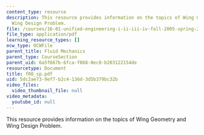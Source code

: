 ```yaml
---
content_type: resource
description: This resource provides information on the topics of Wing Geometry and
  Wing Design Problem.
file: /courses/16-01-unified-engineering-i-ii-iii-iv-fall-2005-spring-2006/5dc2ae739ef7b2c4136d3d5b379bc32b_f08_sp.pdf
file_type: application/pdf
learning_resource_types: []
ocw_type: OCWFile
parent_title: Fluid Mechanics
parent_type: CourseSection
parent_uid: 6a5f667b-6fca-f068-0ec8-b203122154de
resourcetype: Document
title: f08_sp.pdf
uid: 5dc2ae73-9ef7-b2c4-136d-3d5b379bc32b
video_files:
  video_thumbnail_file: null
video_metadata:
  youtube_id: null
---
```

This resource provides information on the topics of Wing Geometry and Wing Design Problem.

